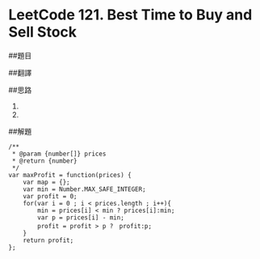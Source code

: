 # LeetCode 121. Best Time to Buy and Sell Stock

##題目

##翻譯

##思路

1. 
2. 

##解題
```
/**
 * @param {number[]} prices
 * @return {number}
 */
var maxProfit = function(prices) {
    var map = {};
    var min = Number.MAX_SAFE_INTEGER;
    var profit = 0;
    for(var i = 0 ; i < prices.length ; i++){
        min = prices[i] < min ? prices[i]:min;
        var p = prices[i] - min;
        profit = profit > p ?　profit:p;
    }
    return profit;
};
```
